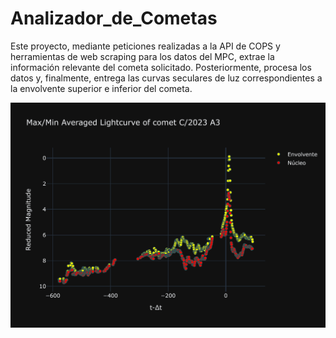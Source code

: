 # Analizador_de_Cometas
 
Este proyecto, mediante peticiones realizadas a la API de COPS y herramientas de web scraping para los datos del MPC, extrae la información relevante del cometa solicitado. Posteriormente, procesa los datos y, finalmente, entrega las curvas seculares de luz correspondientes a la envolvente superior e inferior del cometa.

![Hola](https://github.com/sperezp23/Analizador_de_cometas/blob/deba4ec91a3e0fbb8f272e9894c83297d6641207/Graficas/C_2023%20A3/2025-01-04/Max_Min%20Averaged%20Lightcurve%20of%20comet%20C_2023%20A3__2025-01-04.png)
